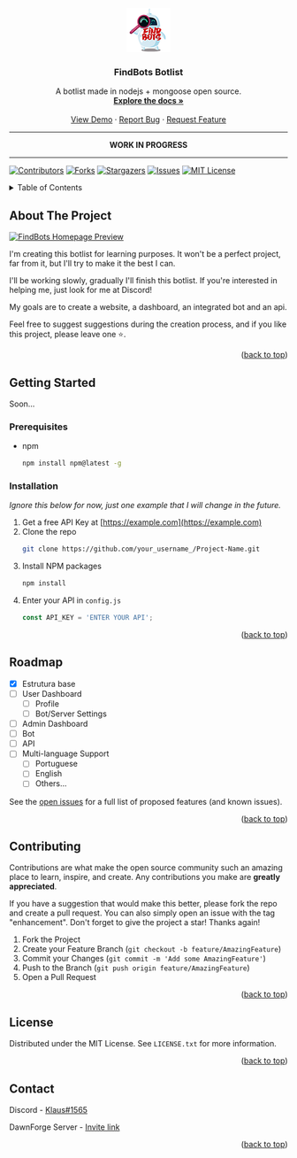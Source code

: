 <!-- LOGO -->
<br />
<div align="center">
  <a href="https://github.com/klaus-2/FindBots-Botlist">
    <img src="https://github.com/klaus-2/FindBots-Botlist/blob/main/static/github-images/findbots-icon-logo.png" alt="Logo" width="80" height="80">
  </a>

  <h3 align="center">FindBots Botlist</h3>

  <p align="center">
    A botlist made in nodejs + mongoose open source.
    <br />
    <a href="#"><strong>Explore the docs »</strong></a>
    <br />
    <br />
    <a href="#">View Demo</a>
    ·
    <a href="https://github.com/klaus-2/FindBots-Botlist/issues">Report Bug</a>
    ·
    <a href="https://github.com/klaus-2/FindBots-Botlist/issues">Request Feature</a>
  </p>
</div>

---

<p align="center"><strong>WORK IN PROGRESS</strong></p>

---

<div id="top"></div>

[![Contributors][contributors-shield]][contributors-url]
[![Forks][forks-shield]][forks-url]
[![Stargazers][stars-shield]][stars-url]
[![Issues][issues-shield]][issues-url]
[![MIT License][license-shield]][license-url]


<!-- TABLE OF CONTENTS -->
<details>
  <summary>Table of Contents</summary>
  <ol>
    <li>
      <a href="#about-the-project">About The Project</a>
    </li>
    <li>
      <a href="#getting-started">Getting Started</a>
      <ul>
        <li><a href="#prerequisites">Prerequisites</a></li>
        <li><a href="#installation">Installation</a></li>
      </ul>
    </li>
    <li><a href="#roadmap">Roadmap</a></li>
    <li><a href="#contributing">Contributing</a></li>
    <li><a href="#license">License</a></li>
    <li><a href="#contact">Contact</a></li>
  </ol>
</details>

<!-- ABOUT THE PROJECT -->
## About The Project

[![FindBots Homepage Preview][product-screenshot]](#)

I'm creating this botlist for learning purposes. It won't be a perfect project, far from it, but I'll try to make it the best I can.

I'll be working slowly, gradually I'll finish this botlist. If you're interested in helping me, just look for me at Discord!

My goals are to create a website, a dashboard, an integrated bot and an api.

Feel free to suggest suggestions during the creation process, and if you like this project, please leave one ⭐. 


<p align="right">(<a href="#top">back to top</a>)</p>

<!-- GETTING STARTED -->
## Getting Started

Soon...

### Prerequisites

* npm
  ```sh
  npm install npm@latest -g
  ```

### Installation

_Ignore this below for now, just one example that I will change in the future._

1. Get a free API Key at [https://example.com](https://example.com)
2. Clone the repo
   ```sh
   git clone https://github.com/your_username_/Project-Name.git
   ```
3. Install NPM packages
   ```sh
   npm install
   ```
4. Enter your API in `config.js`
   ```js
   const API_KEY = 'ENTER YOUR API';
   ```

<p align="right">(<a href="#top">back to top</a>)</p>

<!-- ROADMAP -->
## Roadmap

- [x] Estrutura base
- [ ] User Dashboard
    - [ ] Profile
    - [ ] Bot/Server Settings
- [ ] Admin Dashboard
- [ ] Bot
- [ ] API
- [ ] Multi-language Support
    - [ ] Portuguese
    - [ ] English
    - [ ] Others...

See the [open issues](https://github.com/klaus-2/FindBots-Botlist/issues) for a full list of proposed features (and known issues).

<p align="right">(<a href="#top">back to top</a>)</p>


<!-- CONTRIBUTING -->
## Contributing

Contributions are what make the open source community such an amazing place to learn, inspire, and create. Any contributions you make are **greatly appreciated**.

If you have a suggestion that would make this better, please fork the repo and create a pull request. You can also simply open an issue with the tag "enhancement".
Don't forget to give the project a star! Thanks again!

1. Fork the Project
2. Create your Feature Branch (`git checkout -b feature/AmazingFeature`)
3. Commit your Changes (`git commit -m 'Add some AmazingFeature'`)
4. Push to the Branch (`git push origin feature/AmazingFeature`)
5. Open a Pull Request

<p align="right">(<a href="#top">back to top</a>)</p>



<!-- LICENSE -->
## License

Distributed under the MIT License. See `LICENSE.txt` for more information.

<p align="right">(<a href="#top">back to top</a>)</p>



<!-- CONTACT -->
## Contact

Discord - [Klaus#1565](https://discordapp.com/users/622812963572809771/)

DawnForge Server - [Invite link](https://discord.gg/D8dWtRWfYt)


<p align="right">(<a href="#top">back to top</a>)</p>


<!-- MARKDOWN LINKS & IMAGES -->
<!-- https://www.markdownguide.org/basic-syntax/#reference-style-links -->
[contributors-shield]: https://img.shields.io/github/contributors/klaus-2/FindBots-Botlist.svg?style=for-the-badge
[contributors-url]: https://github.com/klaus-2/FindBots-Botlist/graphs/contributors
[forks-shield]: https://img.shields.io/github/forks/klaus-2/FindBots-Botlist.svg?style=for-the-badge
[forks-url]: https://github.com/klaus-2/FindBots-Botlist/network/members
[stars-shield]: https://img.shields.io/github/stars/klaus-2/FindBots-Botlist.svg?style=for-the-badge
[stars-url]: https://github.com/klaus-2/FindBots-Botlist/stargazers
[issues-shield]: https://img.shields.io/github/issues/klaus-2/FindBots-Botlist.svg?style=for-the-badge
[issues-url]: https://github.com/klaus-2/FindBots-Botlist/issues
[license-shield]: https://img.shields.io/github/license/klaus-2/FindBots-Botlist.svg?style=for-the-badge
[license-url]: https://github.com/klaus-2/FindBots-Botlist/blob/master/LICENSE.txt
[linkedin-shield]: https://img.shields.io/badge/-LinkedIn-black.svg?style=for-the-badge&logo=linkedin&colorB=555
[linkedin-url]: https://linkedin.com/in/othneildrew
[product-screenshot]: images/screenshot.png

